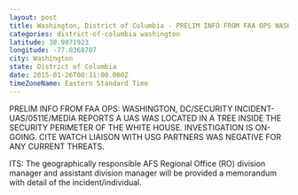 ```yaml
---
layout: post
title: Washington, District of Columbia - PRELIM INFO FROM FAA OPS WASHINGTON DC SECURITY INCIDENT UAS 0511E MEDIA REPORTS A UAS
categories: district-of-columbia washington
latitude: 38.9071923
longitude: -77.0368707
city: Washington
state: District of Columbia
date: 2015-01-26T00:11:00.000Z
timeZoneName: Eastern Standard Time
---
```


PRELIM INFO FROM FAA OPS: WASHINGTON, DC/SECURITY INCIDENT-UAS/0511E/MEDIA REPORTS A UAS WAS LOCATED IN A TREE INSIDE THE SECURITY PERIMETER OF THE WHITE HOUSE. INVESTIGATION IS ON-GOING.  CITE WATCH LIAISON WITH USG PARTNERS WAS NEGATIVE FOR ANY CURRENT THREATS.

ITS: The geographically responsible AFS Regional Office (RO) division manager and assistant division manager will be provided a memorandum with detail of the incident/individual.